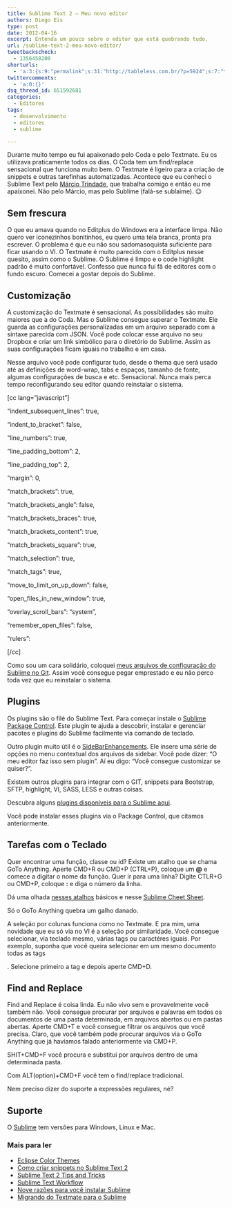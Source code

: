 ```yaml
---
title: Sublime Text 2 – Meu novo editor
authors: Diego Eis
type: post
date: 2012-04-16
excerpt: Entenda um pouco sobre o editor que está quebrando tudo.
url: /sublime-text-2-meu-novo-editor/
tweetbackscheck:
  - 1356458200
shorturls:
  - 'a:3:{s:9:"permalink";s:31:"http://tableless.com.br/?p=5924";s:7:"tinyurl";s:26:"http://tinyurl.com/dxjkter";s:4:"isgd";s:19:"http://is.gd/yzgkCt";}'
twittercomments:
  - 'a:0:{}'
dsq_thread_id: 651592681
categories:
  - Editores
tags:
  - desenvolvimento
  - editores
  - sublime

---
```

Durante muito tempo eu fui apaixonado pelo Coda e pelo Textmate. Eu os utilizava praticamente todos os dias. O Coda tem um find/replace sensacional que funciona muito bem. O Textmate é ligeiro para a criação de snippets e outras tarefinhas automatizadas. Acontece que eu conheci o Sublime Text pelo [Márcio Trindade][1], que trabalha comigo e então eu me apaixonei. Não pelo Márcio, mas pelo Sublime (falá-se sublaime). 😉

## Sem frescura

O que eu amava quando no Editplus do Windows era a interface limpa. Não quero ver iconezinhos bonitinhos, eu quero uma tela branca, pronta pra escrever. O problema é que eu não sou sadomasoquista suficiente para ficar usando o VI. O Textmate é muito parecido com o Editplus nesse quesito, assim como o Sublime. O Sublime é limpo e o code highlight padrão é muito confortável. Confesso que nunca fui fã de editores com o fundo escuro. Comecei a gostar depois do Sublime.

## Customização

A customização do Textmate é sensacional. As possibilidades são muito maiores que a do Coda. Mas o Sublime consegue superar o Textmate. Ele guarda as configurações personalizadas em um arquivo separado com a sintaxe parecida com JSON. Você pode colocar esse arquivo no seu Dropbox e criar um link simbólico para o diretório do Sublime. Assim as suas configurações ficam iguais no trabalho e em casa.

Nesse arquivo você pode configurar tudo, desde o thema que será usado até as definições de word-wrap, tabs e espaços, tamanho de fonte, algumas configurações de busca e etc. Sensacional. Nunca mais perca tempo reconfigurando seu editor quando reinstalar o sistema.

[cc lang=&#8221;javascript&#8221;]
	  
&#8220;indent\_subsequent\_lines&#8221;: true,
	  
&#8220;indent\_to\_bracket&#8221;: false,
	  
&#8220;line_numbers&#8221;: true,
	  
&#8220;line\_padding\_bottom&#8221;: 2,
	  
&#8220;line\_padding\_top&#8221;: 2,
	  
&#8220;margin&#8221;: 0,
	  
&#8220;match_brackets&#8221;: true,
	  
&#8220;match\_brackets\_angle&#8221;: false,
	  
&#8220;match\_brackets\_braces&#8221;: true,
	  
&#8220;match\_brackets\_content&#8221;: true,
	  
&#8220;match\_brackets\_square&#8221;: true,
	  
&#8220;match_selection&#8221;: true,
	  
&#8220;match_tags&#8221;: true,
	  
&#8220;move\_to\_limit\_on\_up_down&#8221;: false,
	  
&#8220;open\_files\_in\_new\_window&#8221;: true,
	  
&#8220;overlay\_scroll\_bars&#8221;: &#8220;system&#8221;,
	  
&#8220;remember\_open\_files&#8221;: false,
	  
&#8220;rulers&#8221;:
  
[/cc]

Como sou um cara solidário, coloquei [meus arquivos de configuração do Sublime no Git][2]. Assim você consegue pegar emprestado e eu não perco toda vez que eu reinstalar o sistema.

## Plugins

Os plugins são o filé do Sublime Text. Para começar instale o [Sublime Package Control][3]. Este plugin te ajuda a descobrir, instalar e gerenciar pacotes e plugins do Sublime facilmente via comando de teclado.

Outro plugin muito útil é o [SideBarEnhancements][4]. Ele insere uma série de opções no menu contextual dos arquivos da sidebar. Você pode dizer: &#8220;O meu editor faz isso sem plugin&#8221;. Aí eu digo: &#8220;Você consegue customizar se quiser?&#8221;. 

Existem outros plugins para integrar com o GIT, snippets para Bootstrap, SFTP, highlight, VI, SASS, LESS e outras coisas.

Descubra alguns [plugins disponíveis para o Sublime aqui][5].

Você pode instalar esses plugins via o Package Control, que citamos anteriormente.

## Tarefas com o Teclado

Quer encontrar uma função, classe ou id? Existe um atalho que se chama GoTo Anything. Aperte CMD+R ou CMD+P (CTRL+P), coloque um **@** e comece a digitar o nome da função. Quer ir para uma linha? Digite CTLR+G ou CMD+P, coloque **:** e diga o número da linha. 

Dá uma olhada [nesses atalhos][6] básicos e nesse [Sublime Cheet Sheet][7].

Só o GoTo Anything quebra um galho danado.

A seleção por colunas funciona como no Textmate. E pra mim, uma novidade que eu só via no VI é a seleção por similaridade. Você consegue selecionar, via teclado mesmo, várias tags ou caractéres iguais. Por exemplo, suponha que você queira selecionar em um mesmo documento todas as tags <p>. Selecione primeiro a tag e depois aperte CMD+D. 

## Find and Replace

Find and Replace é coisa linda. Eu não vivo sem e provavelmente você também não. Você consegue procurar por arquivos e palavras em todos os documentos de uma pasta determinada, em arquivos abertos ou em pastas abertas. Aperte CMD+T e você consegue filtrar os arquivos que você precisa. Claro, que você também pode procurar arquivos via o GoTo Anything que já havíamos falado anteriormente via CMD+P.

SHIT+CMD+F você procura e substitui por arquivos dentro de uma determinada pasta.
  
Com ALT(option)+CMD+F você tem o find/replace tradicional.

Nem preciso dizer do suporte a expressões regulares, né?

## Suporte

O [Sublime][8] tem versões para Windows, Linux e Mac.

### Mais para ler

  * [Eclipse Color Themes][9]
  * [Como criar snippets no Sublime Text 2][10]
  * [Sublime Text 2 Tips and Tricks][11]
  * [Sublime Text Workflow][12]
  * [Nove razões para você instalar Sublime][13]
  * [Migrando do Textmate para o Sublime][14]

 [1]: http://marciotrindade.com/
 [2]: https://github.com/tableless/Sublime/
 [3]: http://wbond.net/sublime_packages/package_control/installation
 [4]: https://github.com/titoBouzout/SideBarEnhancements
 [5]: http://wbond.net/sublime_packages/community
 [6]: https://gist.github.com/1596897
 [7]: https://docs.google.com/spreadsheet/ccc?key=0AnLDKkpwS2wCdHVoRGdlZ2h0MVhjLXlVTVJFbVFCWWc&hl=en_GB#gid=0
 [8]: http://www.sublimetext.com/2
 [9]: http://www.eclipsecolorthemes.org/?view=theme&id=66
 [10]: http://tutsmais.com.br/blog/2012/como-criar-snippets-no-sublime-text-2-rapido-pratico-util-e-sexy/
 [11]: http://net.tutsplus.com/tutorials/tools-and-tips/sublime-text-2-tips-and-tricks/
 [12]: http://tarantsov.com/blog/2012/02/sublime-text-workflow-that-beats-coda-and-espresso/
 [13]: http://1p1e1.tumblr.com/post/14262857223/9-reasons-you-must-install-sublime-text-2-code-like-a
 [14]: http://danielfilho.info/blog/migrando-do-textmate-para-o-sublime-text-2/